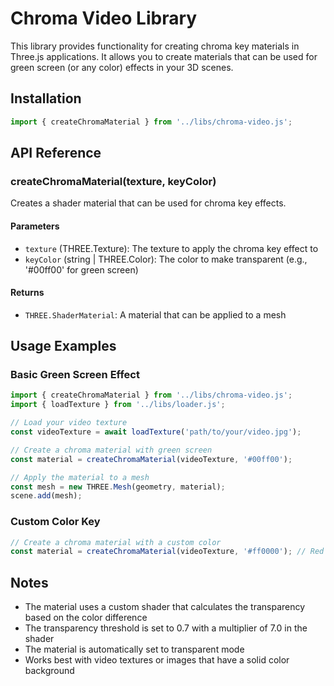 # Chroma Video Library

This library provides functionality for creating chroma key materials in Three.js applications. It allows you to create materials that can be used for green screen (or any color) effects in your 3D scenes.

## Installation

```javascript
import { createChromaMaterial } from '../libs/chroma-video.js';
```

## API Reference

### createChromaMaterial(texture, keyColor)

Creates a shader material that can be used for chroma key effects.

#### Parameters

- `texture` (THREE.Texture): The texture to apply the chroma key effect to
- `keyColor` (string | THREE.Color): The color to make transparent (e.g., '#00ff00' for green screen)

#### Returns

- `THREE.ShaderMaterial`: A material that can be applied to a mesh

## Usage Examples

### Basic Green Screen Effect

```javascript
import { createChromaMaterial } from '../libs/chroma-video.js';
import { loadTexture } from '../libs/loader.js';

// Load your video texture
const videoTexture = await loadTexture('path/to/your/video.jpg');

// Create a chroma material with green screen
const material = createChromaMaterial(videoTexture, '#00ff00');

// Apply the material to a mesh
const mesh = new THREE.Mesh(geometry, material);
scene.add(mesh);
```

### Custom Color Key

```javascript
// Create a chroma material with a custom color
const material = createChromaMaterial(videoTexture, '#ff0000'); // Red screen
```

## Notes

- The material uses a custom shader that calculates the transparency based on the color difference
- The transparency threshold is set to 0.7 with a multiplier of 7.0 in the shader
- The material is automatically set to transparent mode
- Works best with video textures or images that have a solid color background 